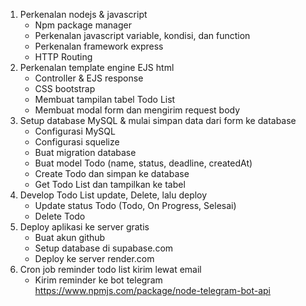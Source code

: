 1. Perkenalan nodejs & javascript
   - Npm package manager
   - Perkenalan javascript variable, kondisi, dan function
   - Perkenalan framework express
   - HTTP Routing
2. Perkenalan template engine EJS html
   - Controller & EJS response
   - CSS bootstrap
   - Membuat tampilan tabel Todo List
   - Membuat modal form dan mengirim request body
3. Setup database MySQL & mulai simpan data dari form ke database
   - Configurasi MySQL
   - Configurasi squelize
   - Buat migration database
   - Buat model Todo (name, status, deadline, createdAt)
   - Create Todo dan simpan ke database
   - Get Todo List dan tampilkan ke tabel
4. Develop Todo List update, Delete, lalu deploy
   - Update status Todo (Todo, On Progress, Selesai)
   - Delete Todo
5. Deploy aplikasi ke server gratis
   - Buat akun github
   - Setup database di supabase.com
   - Deploy ke server render.com
7. Cron job reminder todo list kirim lewat email
   - Kirim reminder ke bot telegram https://www.npmjs.com/package/node-telegram-bot-api

